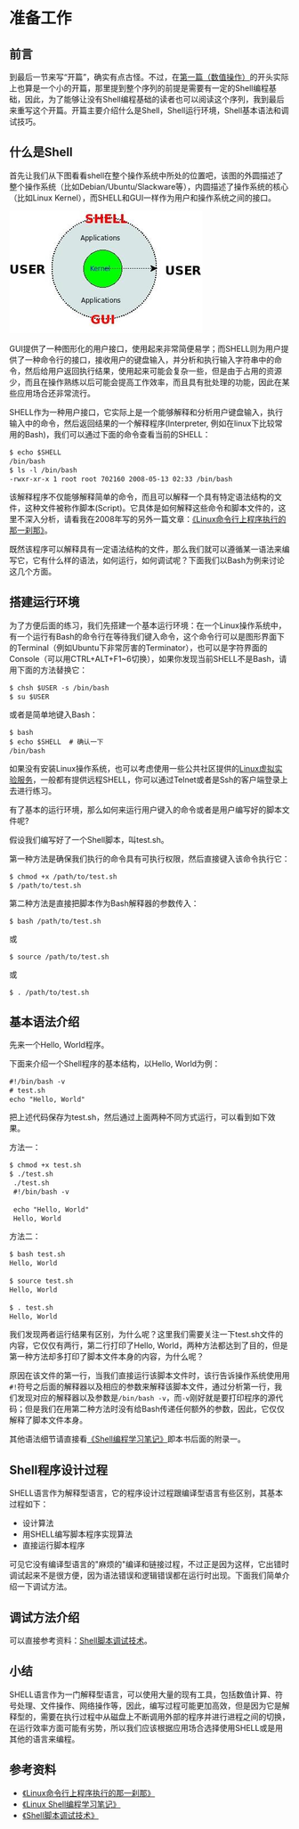 # 准备工作

## 前言

到最后一节来写“开篇”，确实有点古怪。不过，在[第一篇（数值操作）](http://www.tinylab.org/Shell-numeric-calculation/)的开头实际上也算是一个小的开篇，那里提到整个序列的前提是需要有一定的Shell编程基础，因此，为了能够让没有Shell编程基础的读者也可以阅读这个序列，我到最后来重写这个开篇。开篇主要介绍什么是Shell，Shell运行环境，Shell基本语法和调试技巧。

## 什么是Shell

首先让我们从下图看看shell在整个操作系统中所处的位置吧，该图的外圆描述了整个操作系统（比如Debian/Ubuntu/Slackware等），内圆描述了操作系统的核心（比如Linux Kernel），而SHELL和GUI一样作为用户和操作系统之间的接口。

![Shell和GUI用户接口](pic/UI_Shell_and_GUI.jpg)

GUI提供了一种图形化的用户接口，使用起来非常简便易学；而SHELL则为用户提供了一种命令行的接口，接收用户的键盘输入，并分析和执行输入字符串中的命令，然后给用户返回执行结果，使用起来可能会复杂一些，但是由于占用的资源少，而且在操作熟练以后可能会提高工作效率，而且具有批处理的功能，因此在某些应用场合还非常流行。

SHELL作为一种用户接口，它实际上是一个能够解释和分析用户键盘输入，执行输入中的命令，然后返回结果的一个解释程序(Interpreter, 例如在linux下比较常用的Bash)，我们可以通过下面的命令查看当前的SHELL：

```
$ echo $SHELL
/bin/bash
$ ls -l /bin/bash 
-rwxr-xr-x 1 root root 702160 2008-05-13 02:33 /bin/bash
```

该解释程序不仅能够解释简单的命令，而且可以解释一个具有特定语法结构的文件，这种文件被称作脚本(Script)。它具体是如何解释这些命令和脚本文件的，这里不深入分析，请看我在2008年写的另外一篇文章：[《Linux命令行上程序执行的那一刹那》](http://www.cppblog.com/cuijixin/archive/2008/03/14/44463.html)。

既然该程序可以解释具有一定语法结构的文件，那么我们就可以遵循某一语法来编写它，它有什么样的语法，如何运行，如何调试呢？下面我们以Bash为例来讨论这几个方面。

## 搭建运行环境

为了方便后面的练习，我们先搭建一个基本运行环境：在一个Linux操作系统中，有一个运行有Bash的命令行在等待我们键入命令，这个命令行可以是图形界面下的Terminal（例如Ubuntu下非常厉害的Terminator），也可以是字符界面的Console（可以用CTRL+ALT+F1~6切换），如果你发现当前SHELL不是Bash，请用下面的方法替换它：

```
$ chsh $USER -s /bin/bash
$ su $USER
```

或者是简单地键入Bash：

```
$ bash
$ echo $SHELL  # 确认一下
/bin/bash
```

如果没有安装Linux操作系统，也可以考虑使用一些公共社区提供的[Linux虚拟实验服务](http://www.tinylab.org/free-online-linux-labs/)，一般都有提供远程SHELL，你可以通过Telnet或者是Ssh的客户端登录上去进行练习。

有了基本的运行环境，那么如何来运行用户键入的命令或者是用户编写好的脚本文件呢?

假设我们编写好了一个Shell脚本，叫test.sh。

第一种方法是确保我们执行的命令具有可执行权限，然后直接键入该命令执行它：

```
$ chmod +x /path/to/test.sh
$ /path/to/test.sh
```

第二种方法是直接把脚本作为Bash解释器的参数传入：

```
$ bash /path/to/test.sh
```

或

```
$ source /path/to/test.sh
```

或

```
$ . /path/to/test.sh
```

## 基本语法介绍

先来一个Hello, World程序。

下面来介绍一个Shell程序的基本结构，以Hello, World为例：

```
#!/bin/bash -v
# test.sh
echo "Hello, World"
```

把上述代码保存为test.sh，然后通过上面两种不同方式运行，可以看到如下效果。 

方法一：

```
$ chmod +x test.sh
$ ./test.sh
 ./test.sh
 #!/bin/bash -v

 echo "Hello, World"
 Hello, World
```

方法二：

```
$ bash test.sh
Hello, World

$ source test.sh
Hello, World

$ . test.sh
Hello, World
```

我们发现两者运行结果有区别，为什么呢？这里我们需要关注一下test.sh文件的内容，它仅仅有两行，第二行打印了Hello, World，两种方法都达到了目的，但是第一种方法却多打印了脚本文件本身的内容，为什么呢？

原因在该文件的第一行，当我们直接运行该脚本文件时，该行告诉操作系统使用用`#!`符号之后面的解释器以及相应的参数来解释该脚本文件，通过分析第一行，我们发现对应的解释器以及参数是`/bin/bash -v`，而`-v`刚好就是要打印程序的源代码；但是我们在用第二种方法时没有给Bash传递任何额外的参数，因此，它仅仅解释了脚本文件本身。

其他语法细节请直接看[《Shell编程学习笔记》](http://www.tinylab.org/shell-programming-study-notes/)即本书后面的附录一。

## Shell程序设计过程

SHELL语言作为解释型语言，它的程序设计过程跟编译型语言有些区别，其基本过程如下：

- 设计算法
- 用SHELL编写脚本程序实现算法
- 直接运行脚本程序

可见它没有编译型语言的"麻烦的"编译和链接过程，不过正是因为这样，它出错时调试起来不是很方便，因为语法错误和逻辑错误都在运行时出现。下面我们简单介绍一下调试方法。

## 调试方法介绍

可以直接参考资料：[Shell脚本调试技术](http://www.ibm.com/developerworks/cn/linux/l-cn-shell-debug/index.html)。

## 小结

SHELL语言作为一门解释型语言，可以使用大量的现有工具，包括数值计算、符号处理、文件操作、网络操作等，因此，编写过程可能更加高效，但是因为它是解释型的，需要在执行过程中从磁盘上不断调用外部的程序并进行进程之间的切换，在运行效率方面可能有劣势，所以我们应该根据应用场合选择使用SHELL或是用其他的语言来编程。

## 参考资料

- [《Linux命令行上程序执行的那一刹那》](http://www.cppblog.com/cuijixin/archive/2008/03/14/44463.html)
- [《Linux Shell编程学习笔记》](http://www.tinylab.org/shell-programming-study-notes/)
- [《Shell脚本调试技术》](http://www.ibm.com/developerworks/cn/linux/l-cn-shell-debug/index.html)
